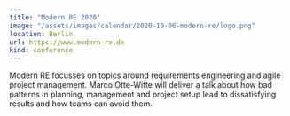 ```yaml
---
title: "Modern RE 2020"
image: "/assets/images/calendar/2020-10-06-modern-re/logo.png"
location: Berlin
url: https://www.modern-re.de
kind: conference
---
```


Modern RE focusses on topics around requirements engineering and agile project management. Marco Otte-Witte will deliver a talk about how bad patterns in planning, management and project setup lead to dissatisfying results and how teams can avoid them.
